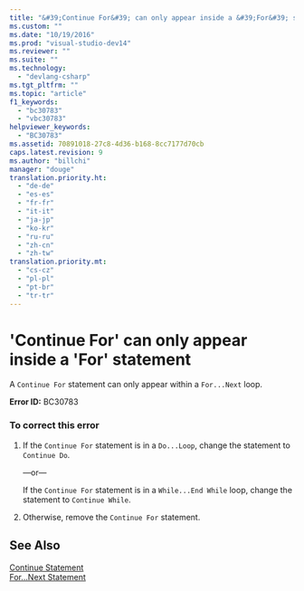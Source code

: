 ```yaml
---
title: "&#39;Continue For&#39; can only appear inside a &#39;For&#39; statement | hehe"
ms.custom: ""
ms.date: "10/19/2016"
ms.prod: "visual-studio-dev14"
ms.reviewer: ""
ms.suite: ""
ms.technology: 
  - "devlang-csharp"
ms.tgt_pltfrm: ""
ms.topic: "article"
f1_keywords: 
  - "bc30783"
  - "vbc30783"
helpviewer_keywords: 
  - "BC30783"
ms.assetid: 70891018-27c8-4d36-b168-8cc7177d70cb
caps.latest.revision: 9
ms.author: "billchi"
manager: "douge"
translation.priority.ht: 
  - "de-de"
  - "es-es"
  - "fr-fr"
  - "it-it"
  - "ja-jp"
  - "ko-kr"
  - "ru-ru"
  - "zh-cn"
  - "zh-tw"
translation.priority.mt: 
  - "cs-cz"
  - "pl-pl"
  - "pt-br"
  - "tr-tr"
---
```

# &#39;Continue For&#39; can only appear inside a &#39;For&#39; statement
A `Continue For` statement can only appear within a `For...Next` loop.  
  
 **Error ID:** BC30783  
  
### To correct this error  
  
1.  If the `Continue For` statement is in a `Do...Loop`, change the statement to `Continue Do`.  
  
     —or—  
  
     If the `Continue For` statement is in a `While...End While` loop, change the statement to `Continue While`.  
  
2.  Otherwise, remove the `Continue For` statement.  
  
## See Also  
 [Continue Statement](../Topic/Continue%20Statement%20\(Visual%20Basic\).md)   
 [For...Next Statement](../Topic/For...Next%20Statement%20\(Visual%20Basic\).md)
